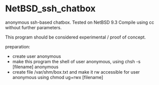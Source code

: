 # NetBSD_ssh_chatbox
anonymous ssh-based chatbox.
Tested on NetBSD 9.3
Compile using cc without further parameters.

This program should be considered experimental / proof of concept.

preparation:
* create user anonymous
* make this program the shell of user anonymous, using chsh -s [filename] anonymous
* create file /var/shm/box.txt and make it rw accessible for user anonymous using chmod ug+rwx [filename]
